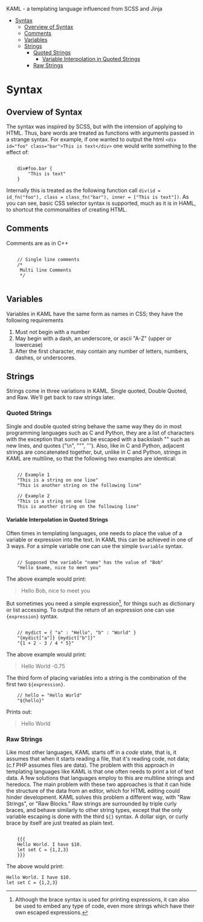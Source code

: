 KAML - a templating language influenced from SCSS and Jinja


*	[Syntax](#syntax)
	*	[Overview of Syntax](#overview-of-syntax)
	*	[Comments](#comments)
	*	[Variables](#variables)
	*	[Strings](#strings)
		*	[Quoted Strings](#quoted-strings)
			*	[Variable Interpolation in Quoted Strings](#variable-interpolation-in-quoted-strings)
		*	[Raw Strings](#raw-strings)

<h1 id="syntax">Syntax</h1>

<h2 id="overview-of-syntax">Overview of Syntax</h2>

The syntax was inspired by SCSS, but with the intension of applying to HTML. Thus, bare words are treated as
functions with arguments passed in a strange syntax.
For example, if one wanted to output the html `<div id="foo" class="bar">This is text</div>` one would write something to the effect of:

```

	div#foo.bar {
		"This is text"
	}

```

Internally this is treated as the following function call `div(id = id_fn("foo"), class = class_fn("bar"), inner = ["This is text"])`.
As you can see, basic CSS selector syntax is supported, much as it is in HAML, to shortcut the commonalities of creating HTML.
 
<h2 id="comments">Comments</h2>

Comments are as in C++

```

	// Single line comments
	/*
	 Multi line Comments
	 */


```

<h2 id="variables">Variables</h2>

Variables in KAML have the same form as names in CSS; they have the following requirements

1.	Must not begin with a number
2.	May begin with a dash, an underscore, or ascii "A-Z" (upper or lowercase)
3.	After the first character, may contain any number of letters, numbers, dashes, or underscores.


<h2 id="strings">Strings</h2>

Strings come in three variations in KAML. Single quoted, Double Quoted, and Raw. We'll get back to raw strings later.

<h3 id="quoted-strings">Quoted Strings</h3>

Single and double quoted string behave the same way they do in most programming languages such as C and Python, they are a list of characters
with the exception that some can be escaped with a backslash "\" such as new lines, and quotes ("\n", "\"", '\'').
Also, like in C and Python, adjacent strings are concatenated together, but, unlike in C and Python, strings in KAML are multiline,
so that the following two examples are identical:

```

	// Example 1
	"This is a string on one line"
	"This is another string on the following line"
	
	// Example 2
	"This is a string on one line
	This is another string on the following line"

```

<h4 id="variable-interpolation-in-quoted-strings">Variable Interpolation in Quoted Strings</h4>

Often times in templating languages, one needs to place the value of a variable or expression into the text. 
In KAML this can be achieved in one of 3 ways. For a simple variable one can use the simple `$variable` syntax.

```

	// Supposed the variable "name" has the value of "Bob"
	"Hello $name, nice to meet you"

```

The above example would print:

> Hello Bob, nice to meet you

But sometimes you need a simple expression[^1], for things such as dictionary or list accessing. 
To output the return of an expression one can use `{expression}` syntax.

```

	// mydict = { "a" : "Hello", "b" : "World" }
	"{mydict["a"]} {mydict["b"]}"
	"{1 + 2 - 3 / 4 * 5}"

```

The above example would print:

> Hello World -0.75

The third form of placing variables into a string is the combination of the first two `${expression}`.

```
	// hello = "Hello World"
	"${hello}"

```

Prints out:

> Hello World

<h3 id="raw-strings">Raw Strings</h3>

Like most other languages, KAML starts off in a _code_ state, that is, it assumes that
when it starts reading a file, that it's reading code, not data; (c.f PHP assumes files are data).
The problem with this approach in templating languages like KAML is that one often needs to print
a lot of text data. A few solutions that languages employ to this are multiline strings and heredocs.
The main problem with these two approaches is that it can hide the structure of the data from an
editor, which for HTML editing could hinder development. KAML solves this problem a different way,
with "Raw Strings", or "Raw Blocks." Raw strings are surrounded by triple curly braces, and behave
similarly to other string types, except that the only variable escaping is done with the third `${}` syntax.
A dollar sign, or curly brace by itself are just treated as plain text.

```

	{{{
	Hello World. I have $10.
	let set C = {1,2,3}
	}}}

```

The above would print:

	
	Hello World. I have $10.
	let set C = {1,2,3}
	

[^1]: Although the brace syntax is used for printing expressions, it can also be used to embed any type of code, even more strings which have their own escaped expressions.